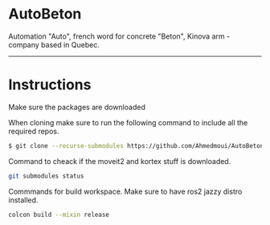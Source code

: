 # AutoBeton

Automation "Auto", french word for concrete "Beton", Kinova arm - company based in Quebec.

---
# Instructions

Make sure the packages are downloaded

When cloning make sure to run the following command to include all the required repos.
```bash
$ git clone --recurse-submodules https://github.com/Ahmedmoui/AutoBeton
```
Command to cheack if the moveit2 and kortex stuff is downloaded.
```bash
git submodules status
```

Commmands for build workspace.
Make sure to have ros2 jazzy distro installed.

```bash
colcon build --mixin release
```



